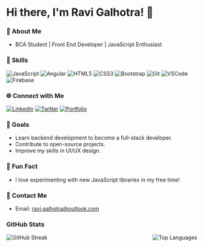 # Hi there, I'm Ravi Galhotra! 👋

### 🌟 About Me
- BCA Student | Front End Developer | JavaScript Enthusiast

### 🚀 Skills
![JavaScript](https://img.shields.io/badge/JavaScript-F7DF1E?style=flat-square&logo=javascript&logoColor=black)
![Angular](https://img.shields.io/badge/Angular-DD0031?style=flat-square&logo=angular&logoColor=white)
![HTML5](https://img.shields.io/badge/HTML5-E34F26?style=flat-square&logo=html5&logoColor=white)
![CSS3](https://img.shields.io/badge/CSS3-1572B6?style=flat-square&logo=css3&logoColor=white)
![Bootstrap](https://img.shields.io/badge/Bootstrap-563D7C?style=flat-square&logo=bootstrap&logoColor=white)
![Git](https://img.shields.io/badge/Git-F05032?style=flat-square&logo=git&logoColor=white)
![VSCode](https://img.shields.io/badge/VSCode-007ACC?style=flat-square&logo=visual-studio-code&logoColor=white)
![Firebase](https://img.shields.io/badge/Firebase-FFCA28?style=flat-square&logo=firebase&logoColor=black)

### 🌐 Connect with Me
[![LinkedIn](https://img.shields.io/badge/LinkedIn-0077B5?style=flat-square&logo=linkedin&logoColor=white)](https://www.linkedin.com/in/galhotra-ravi/)
[![Twitter](https://img.shields.io/badge/Twitter-1DA1F2?style=flat-square&logo=twitter&logoColor=white)](https://x.com/ravigalhotra31)
[![Portfolio](https://img.shields.io/badge/Portfolio-000000?style=flat-square&logo=react&logoColor=white)](https://ravigalhotra.me)

### 🎯 Goals
- Learn backend development to become a full-stack developer.
- Contribute to open-source projects.
- Improve my skills in UI/UX design.

### 🌟 Fun Fact
- I love experimenting with new JavaScript libraries in my free time!

### 📧 Contact Me
- Email: ravi.galhotra@outlook.com

### GitHub Stats
<!-- GitHub Streak -->
<div>
    <img align="left" src="https://github-readme-streak-stats.herokuapp.com/?user=galhotra-ravi&theme=dark" alt="GitHub Streak" />
    <img align="right" src="https://github-readme-stats.vercel.app/api/top-langs/?username=galhotra-ravi&layout=compact&theme=dark" alt="Top Languages" />
</div>
